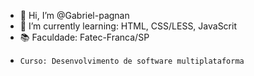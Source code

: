 - 👋 Hi, I’m @Gabriel-pagnan
- 🌱 I’m currently learning:  HTML, CSS/LESS, JavaScrit
- 📚 Faculdade: Fatec-Franca/SP
-     Curso: Desenvolvimento de software multiplataforma

<!---
Gabriel-pagnan/Gabriel-pagnan is a ✨ special ✨ repository because its `README.md` (this file) appears on your GitHub profile.
You can click the Preview link to take a look at your changes.
--->
